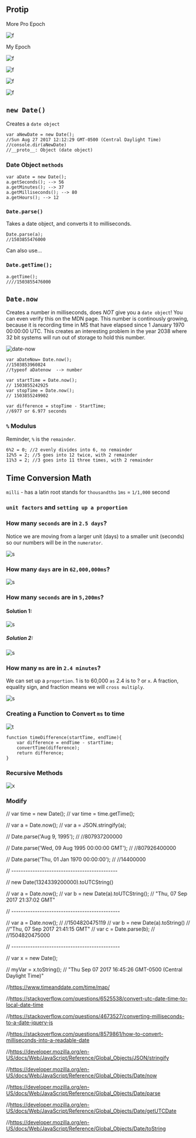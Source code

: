 ## Protip

More Pro Epoch

![f](https://imgur.com/YifvRnK.png)

My Epoch

![f](https://imgur.com/EB6UbZm.png)

![f](https://imgur.com/ymFVVsE.png)

![f](https://imgur.com/GdBQx1g.png)

![f](https://imgur.com/WcsjcKz.png)

## `new Date()`

Creates a `date object`

```
var aNewDate = new Date();
//Sun Aug 27 2017 12:12:29 GMT-0500 (Central Daylight Time)
//console.dir(aNewDate)
//__proto__: Object (date object)
```

### Date Object `methods`

```
var aDate = new Date();
a.getSeconds(); --> 56
a.getMinutes(); --> 37
a.getMilliseconds(); --> 80
a.getHours(); --> 12
```

### `Date.parse()`

Takes a date object, and converts it to milliseconds. 

```
Date.parse(a);
//1503855476000
```

Can also use...

### `Date.getTime();`

```
a.getTime();
////1503855476000
```

## `Date.now`

Creates a number in milliseconds, does *NOT* give you a `date object`! You can even verify this on the MDN page. This number is continously growing, because it is recording time in MS that have elapsed since 1 January 1970 00:00:00 UTC. This creates an interesting problem in the year 2038 where 32 bit systems will run out of storage to hold this number.

![date-now](http://imgur.com/uSlC1uG.png)

```
var aDateNow= Date.now();
//1503853960824
//typeof aDatenow  --> number
```

```
var startTime = Date.now();
// 1503855242925
var stopTime = Date.now();
// 1503855249902

var difference = stopTime - StartTime;
//6977 or 6.977 seconds
```

### `%` Modulus 

Reminder, `%` is the `remainder`. 

```
6%2 = 0; //2 evenly divides into 6, no remainder
12%5 = 2; //5 goes into 12 twice, with 2 remainder
11%3 = 2; //3 goes into 11 three times, with 2 remainder
```

## Time Conversion Math

`milli` - has a latin root stands for `thousandths`
`1ms` = `1/1,000` second

### `unit factors` and `setting up a proportion`

### How many `seconds` are in `2.5 days`? 

Notice we are moving from a larger unit (days) to a smaller unit (seconds) so our numbers will be in the `numerator`. 

![s](http://imgur.com/vXXadFt.png)


### How many `days` are in `62,000,000ms`?

![s](http://imgur.com/qUuQRxx.png)

### How many `seconds` are in `5,200ms`?

#### Solution 1:

![s](http://imgur.com/As1eeSD.png)

##### Solution 2:

![s](http://imgur.com/8nnXDI0.png)

### How many `ms` are in `2.4 minutes`?

We can set up a `proportion`. 1 is to 60,000 `as` 2.4 is to ? or `x`. A fraction, equality sign, and fraction means we will `cross multiply`. 

![s](http://imgur.com/fB6E97Y.png)

### Creating a Function to Convert `ms` to time

![t](http://imgur.com/nlM3v7l.png)


```
function timeDifference(startTime, endTime){
	var difference = endTime - startTime;
	convertTime(difference);
	return difference; 
}
```

### Recursive Methods

![x](http://imgur.com/lP3Zn09.png)


### Modify

// var time = new Date();
// var time = time.getTime();


// var a = Date.now();
// var a = JSON.stringify(a);


// Date.parse('Aug 9, 1995');
// //807937200000 

// Date.parse('Wed, 09 Aug 1995 00:00:00 GMT');
// //807926400000

// Date.parse('Thu, 01 Jan 1970 00:00:00');
// //14400000 

// ---------------------------------------------

// new Date(1324339200000).toUTCString()

// var a = Date.now();
// var b = new Date(a).toUTCString();
// "Thu, 07 Sep 2017 21:37:02 GMT"

// ----------------------------------------------

// var a = Date.now();
// //1504820475119
// var b = new Date(a).toString()
// //"Thu, 07 Sep 2017 21:41:15 GMT"
// var c = Date.parse(b);
// //1504820475000


// ----------------------------------------------

// var x = new Date();

// myVar = x.toString();
// "Thu Sep 07 2017 16:45:26 GMT-0500 (Central Daylight Time)"


//https://www.timeanddate.com/time/map/

//https://stackoverflow.com/questions/6525538/convert-utc-date-time-to-local-date-time

//https://stackoverflow.com/questions/4673527/converting-milliseconds-to-a-date-jquery-js

//https://stackoverflow.com/questions/8579861/how-to-convert-milliseconds-into-a-readable-date

//https://developer.mozilla.org/en-US/docs/Web/JavaScript/Reference/Global_Objects/JSON/stringify

//https://developer.mozilla.org/en-US/docs/Web/JavaScript/Reference/Global_Objects/Date/now

//https://developer.mozilla.org/en-US/docs/Web/JavaScript/Reference/Global_Objects/Date/parse

//https://developer.mozilla.org/en-US/docs/Web/JavaScript/Reference/Global_Objects/Date/getUTCDate

//https://developer.mozilla.org/en-US/docs/Web/JavaScript/Reference/Global_Objects/Date/toString
